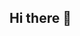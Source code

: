 ## Hi there 👋

<!--
**prosperosazuwa/prosperosazuwa** is a ✨ _special_ ✨ repository because its `README.md` (this file) appears on your GitHub profile.

I’m currently learning programming and how to build websites

* 🌍  Based in Italy 
* 🧠  I am currently learning basic Git and GitHub
* 🤝  I'm open to learning new tech skills

Here are some ideas to get you started:

- 🔭 I’m currently working on ...
- 🌱 I’m currently learning ...
- 👯 I’m looking to collaborate on ...
- 🤔 I’m looking for help with ...
- 💬 Ask me about ...
- 📫 How to reach me: ...
- 😄 Pronouns: ...
- ⚡ Fun fact: ...
-->
